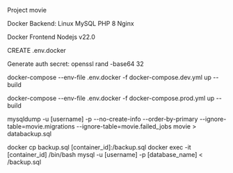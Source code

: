 Project movie

Docker Backend:
Linux
MySQL
PHP 8
Nginx

Docker Frontend
Nodejs v22.0

CREATE .env.docker

Generate auth secret: openssl rand -base64 32

docker-compose --env-file .env.docker -f docker-compose.dev.yml up --build

docker-compose --env-file .env.docker -f docker-compose.prod.yml up --build


mysqldump -u [username] -p 
--no-create-info 
--order-by-primary 
--ignore-table=movie.migrations 
--ignore-table=movie.failed_jobs 
movie > databackup.sql

docker cp backup.sql [container_id]:/backup.sql
docker exec -it [container_id] /bin/bash
mysql -u [username] -p [database_name] < /backup.sql